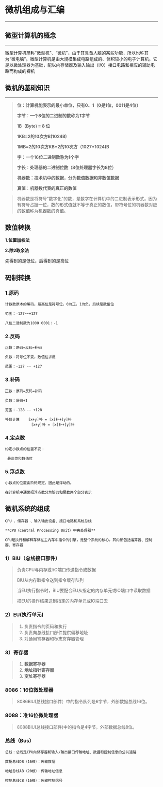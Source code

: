 # **微机组成与汇编** 

------

## **微型计算机的概念**

------

微型计算机简称“微型机”、“微机”，由于其具备人脑的某些功能，所以也称其为“微电脑”。微型计算机是由大规模集成电路组成的、体积较小的电子计算机。它是以微处理器为基础，配以内存储器及输入输出（I/0）接口电路和相应的辅助电路而构成的裸机

## **微机的基础知识**

------

> **位：计算机能表示的最小单位，只有0、1（0是1位，0011是4位）**
>
> **字节：一个8位的二进制的数称为1字节**
>
> **1B（Byte) = 8 位**
>
> **1KB=2的10次方B(1024B)**
>
> **1MB=2的10次方KB\*2的10次方（1027\*1024)B**
>
> **字：一个16位二进制数称为1个字**
>
> **字长：处理器的二进制位数（8位处理器字长为8位）**
>
> **机器数：技术机中的数据，分为数值数据和非数值数据**
>
> **真值：机器数代表的真正的数值**

> 机器数是将符号"数字化"的数，是数字在计算机中的二进制表示形式。因为有符号占据一位，数的形式值就不等于真正的数值，带符号位的机器数对应的数值称为机器数的真值。

## **数值转换**

**1.位置加权法**

**2.除2取余法**

先得到的是低位，后得到的是高位

## **码制转换**

### **1.原码**

```
计数数原本的编码，最高位是符号位，0为正，1为负，后续是数值位

范围：-127~~+127

八位二进制数为1000 0001：-1
```



### **2.反码**

```
正数：原码=反码=补码

负数：符号位不变，数值位求反

范围：-127 -- +127
```



### **3.补码**

```
正数：原码=反码=补码

负数：反码+1

范围：-128 -- +128

补码计算    [x+y]补 = [x]补+[y]补
            [x+y]补 = [x]补+[y]补
```



### **4.定点数**

```
约定小数点的位置不变：

 最高位和数值位
```



### **5.浮点数**

```
小数点的位置由阶码规定，因此是浮动的。

在计算机中通常把浮点数分为阶码和尾数两个部分表示
```

## **微机系统的组成**

```
CPU 、储存器 、输入输出设备、接口电路和系统总线

**CPU（Central Processing Unit）中央处理器**

CPU是执行和解释存储在主内存中指令的引擎，是整个系统的核心。其内部包括运算器、控制器、寄存器
```

### **1）BIU（总线接口部件）**

> 负责CPU与内存或I/O端口传送指令或数据
>
> BIU从内存取指令送到指令缓存队列
>
> 当EU执行指令时，BIU要配合EU从指定的内存单元或IO端口中读取数据
>
> 把EU的操作结果送到指定的内存单元或IO端口去

### **2）EU(执行单元)**

> 1. 负责指令的页码和执行
> 2. 负责向总线接口部件提供偏移地址
> 3. 对通用寄存器和标志寄存器管理

### **3）寄存器**

> 1. **数据寄存器**
> 2. **地址指针寄存器**
> 3. **変址寄存器**

### **8086：16位微处理器**

> 8086BIU(总线接口部件）中的指令队列是6字节，外部数据总线16位。

### **8088：准16位微处理器**

> 8088BIU(总线接口部件)中的指令是4字节，外部数据总线8位。

### **总线（Bus）**

```
总线：总线是CPU向储存器和输入/输出接口传输地址、数据和控制信息的公共通路

数据总线DB（16根）：传输数据

地址总线AB（20根）：传输地址信息

控制总线CB（16根）：传输控制信号
```

